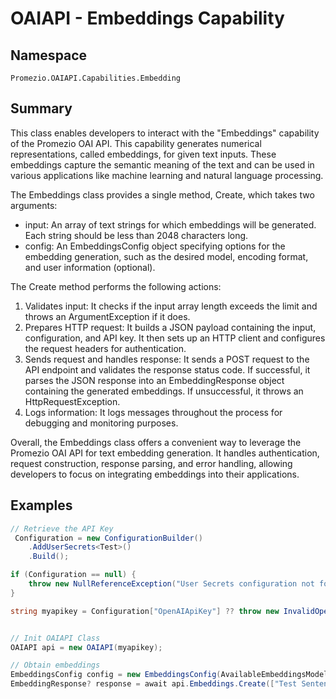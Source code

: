 # OAIAPI - Embeddings Capability

## Namespace
`Promezio.OAIAPI.Capabilities.Embedding`

## Summary
This class enables developers to interact with the "Embeddings" capability of the Promezio OAI API. This capability generates numerical representations, called embeddings, for given text inputs. These embeddings capture the semantic meaning of the text and can be used in various applications like machine learning and natural language processing.

The Embeddings class provides a single method, Create, which takes two arguments:

- input: An array of text strings for which embeddings will be generated. Each string should be less than 2048 characters long.
- config: An EmbeddingsConfig object specifying options for the embedding generation, such as the desired model, encoding format, and user information (optional).

The Create method performs the following actions:

1. Validates input: It checks if the input array length exceeds the limit and throws an ArgumentException if it does.
2. Prepares HTTP request: It builds a JSON payload containing the input, configuration, and API key. It then sets up an HTTP client and configures the request headers for authentication.
3. Sends request and handles response: It sends a POST request to the API endpoint and validates the response status code. If successful, it parses the JSON response into an EmbeddingResponse object containing the generated embeddings. If unsuccessful, it throws an HttpRequestException.
4. Logs information: It logs messages throughout the process for debugging and monitoring purposes.


Overall, the Embeddings class offers a convenient way to leverage the Promezio OAI API for text embedding generation. It handles authentication, request construction, response parsing, and error handling, allowing developers to focus on integrating embeddings into their applications.

## Examples

```csharp
// Retrieve the API Key
 Configuration = new ConfigurationBuilder()
    .AddUserSecrets<Test>()
    .Build();

if (Configuration == null) {
    throw new NullReferenceException("User Secrets configuration not found."); 
}

string myapikey = Configuration["OpenAIApiKey"] ?? throw new InvalidOperationException("API Key not found");


// Init OAIAPI Class
OAIAPI api = new OAIAPI(myapikey);

// Obtain embeddings
EmbeddingsConfig config = new EmbeddingsConfig(AvailableEmbeddingsModels.EMBEDDING_ADA);
EmbeddingResponse? response = await api.Embeddings.Create(["Test Sentence1", "Test Sentence2"], config);

```